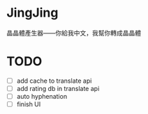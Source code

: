 # JingJing

晶晶體產生器——你給我中文，我幫你轉成晶晶體

# TODO
- [ ] add cache to translate api
- [ ] add rating db in translate api
- [ ] auto hyphenation
- [ ] finish UI
